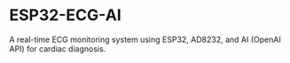 # ESP32-ECG-AI
A real-time ECG monitoring system using ESP32, AD8232, and AI (OpenAI API) for cardiac diagnosis.
